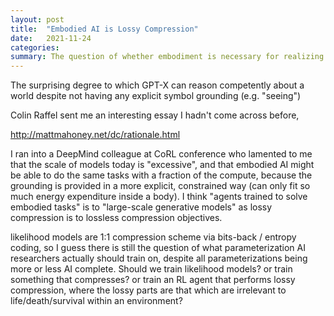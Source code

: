 ```yaml
---
layout: post
title:  "Embodied AI is Lossy Compression"
date:   2021-11-24
categories:
summary: The question of whether embodiment is necessary for realizing AGI can be understood as a debate between lossy and lossless compression.
---
```


The surprising degree to which GPT-X can reason competently about a world despite not having any explicit symbol grounding (e.g. "seeing")



Colin Raffel sent me an interesting essay I hadn't come across before, 

http://mattmahoney.net/dc/rationale.html


I ran into a DeepMind colleague at CoRL conference who lamented to me that the scale of models today is "excessive", and that embodied AI might be able to do the same tasks with a fraction of the compute, because the grounding is provided in a more explicit, constrained way (can only fit so much energy expenditure inside a body). I think "agents trained to solve embodied tasks" is to "large-scale generative models" as lossy compression is to lossless compression objectives.


likelihood models are 1:1 compression scheme via bits-back / entropy coding, so I guess there is still the question of what parameterization AI researchers actually should train on, despite all parameterizations being more or less AI complete. Should we train likelihood models? or train something that compresses? or train an RL agent that performs lossy compression, where the lossy parts are that which are irrelevant to life/death/survival within an environment?  
